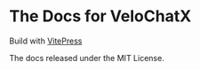 # The Docs for VeloChatX
Build with [VitePress](https://github.com/vuejs/vitepress)

The docs released under the MIT License.

